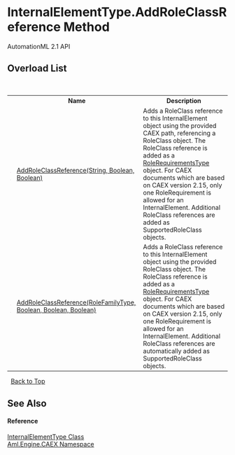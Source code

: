 # InternalElementType.AddRoleClassReference Method 
AutomationML 2.1 API 


## Overload List
&nbsp;<table><tr><th></th><th>Name</th><th>Description</th></tr><tr><td>![Public method](media/pubmethod.gif "Public method")![Code example](media/CodeExample.png "Code example")</td><td><a href="M_Aml_Engine_CAEX_InternalElementType_AddRoleClassReference_1">AddRoleClassReference(String, Boolean, Boolean)</a></td><td>
Adds a RoleClass reference to this InternalElement object using the provided CAEX path, referencing a RoleClass object. The RoleClass reference is added as a <a href="T_Aml_Engine_CAEX_RoleRequirementsType">RoleRequirementsType</a> object. For CAEX documents which are based on CAEX version 2.15, only one RoleRequirement is allowed for an InternalElement. Additional RoleClass references are added as SupportedRoleClass objects.</td></tr><tr><td>![Public method](media/pubmethod.gif "Public method")![Code example](media/CodeExample.png "Code example")</td><td><a href="M_Aml_Engine_CAEX_InternalElementType_AddRoleClassReference">AddRoleClassReference(RoleFamilyType, Boolean, Boolean, Boolean)</a></td><td>
Adds a RoleClass reference to this InternalElement object using the provided RoleClass object. The RoleClass reference is added as a <a href="T_Aml_Engine_CAEX_RoleRequirementsType">RoleRequirementsType</a> object. For CAEX documents which are based on CAEX version 2.15, only one RoleRequirement is allowed for an InternalElement. Additional RoleClass references are automatically added as SupportedRoleClass objects.</td></tr></table>&nbsp;
<a href="#internalelementtype.addroleclassreference-method">Back to Top</a>

## See Also


#### Reference
<a href="T_Aml_Engine_CAEX_InternalElementType">InternalElementType Class</a><br /><a href="N_Aml_Engine_CAEX">Aml.Engine.CAEX Namespace</a><br />